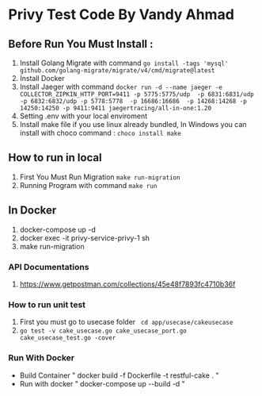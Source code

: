 

# Privy Test Code By Vandy Ahmad

## Before Run You Must Install :
1. Install Golang Migrate with command 
    ```go install -tags 'mysql' github.com/golang-migrate/migrate/v4/cmd/migrate@latest```
2. Install Docker
3. Install Jaeger with command
    ``` docker run -d --name jaeger -e COLLECTOR_ZIPKIN_HTTP_PORT=9411 -p 5775:5775/udp  -p 6831:6831/udp   -p 6832:6832/udp -p 5778:5778  -p 16686:16686  -p 14268:14268 -p 14250:14250 -p 9411:9411 jaegertracing/all-in-one:1.20 ```
4. Setting .env with your local enviroment
5. Install make file if you use linux already bundled,
    In Windows you can install with choco command :
    ``` choco install make ```
## How to run in local
1. First You Must Run Migration
    ``` make run-migration ```
2. Running Program with command
    ``` make run ```

## In Docker
1. docker-compose up -d
2. docker exec -it privy-service-privy-1 sh
3. make run-migration

### API Documentations
1. https://www.getpostman.com/collections/45e48f7893fc4710b36f
### How to run unit test
1. First you must go to usecase folder
 ``` cd app/usecase/cakeusecase```
2. ``` go test -v cake_usecase.go cake_usecase_port.go cake_usecase_test.go -cover  ```

### Run With Docker
- Build Container
" docker build -f Dockerfile -t restful-cake . "
- Run with docker 
" docker-compose up --build -d "